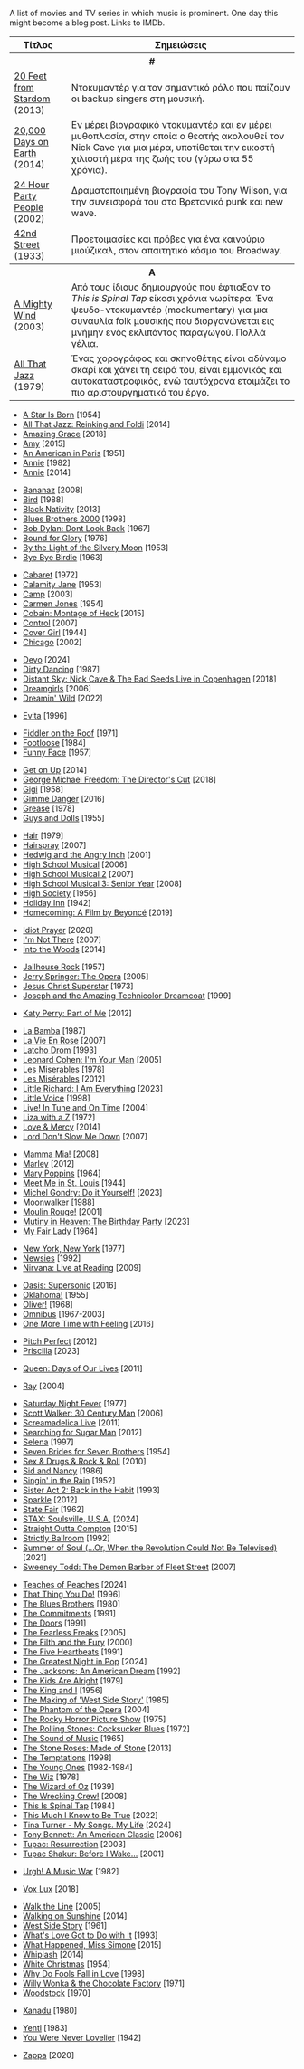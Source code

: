 A list of movies and TV series in which music is prominent. One day this might become a blog post. Links to IMDb.

<table>
  <thead>
    <tr>
      <th>Τίτλος</th>
      <th>Σημειώσεις</th>
    </tr>
  </thead>
  <tbody>
    <!-- # -->
    <tr><th colspan="2" style="text-align: center">#</th></tr>
    <tr>
      <td>
        <a href="https://www.imdb.com/title/tt2396566/">20 Feet from Stardom</a> (2013)
      </td>
      <td>Ντοκυμαντέρ για τον σημαντικό ρόλο που παίζουν οι backup singers στη μουσική.</td>
    </tr>
    <tr>
      <td>
        <a href="https://www.imdb.com/title/tt2920540/">20,000 Days on Earth</a> (2014)
      </td>
      <td>
        Εν μέρει βιογραφικό ντοκυμαντέρ και εν μέρει μυθοπλασία, στην οποία ο θεατής ακολουθεί τον Nick Cave για μια
        μέρα, υποτίθεται την εικοστή χιλιοστή μέρα της ζωής του (γύρω στα 55 χρόνια).
      </td>
    </tr>
    <tr>
      <td>
        <a href="https://www.imdb.com/title/tt0274309/">24 Hour Party People</a> (2002)
      </td>
      <td>
        Δραματοποιημένη βιογραφία του Tony Wilson, για την συνεισφορά του στο Βρετανικό punk και new wave.
      </td>
    </tr>
    <tr>
      <td>
        <a href="https://www.imdb.com/title/tt0024034/">42nd Street</a> (1933)
      </td>
      <td>Προετοιμασίες και πρόβες για ένα καινούριο μιούζικαλ, στον απαιτητικό κόσμο του Broadway.</td>
    </tr>
    <!-- A -->
    <tr><th colspan="2" style="text-align: center">A</th></tr>
    <tr>
      <td>
        <a href="https://www.imdb.com/title/tt0310281/">A Mighty Wind</a> (2003)
      </td>
      <td>
        Από τους ίδιους δημιουργούς που έφτιαξαν το <i>This is Spinal Tap</i> είκοσι χρόνια νωρίτερα. Ένα
        ψευδο-ντοκυμαντέρ (mockumentary) για μια συναυλία folk μουσικής που διοργανώνεται εις μνήμην ενός εκλιπόντος
        παραγωγού. Πολλά γέλια.
      </td>
    </tr>
    <tr>
      <td>
        <a href="https://www.imdb.com/title/tt0078754/">All That Jazz</a> (1979)
      </td>
      <td>
        Ένας χορογράφος και σκηνοθέτης είναι αδύναμο σκαρί και χάνει τη σειρά του, είναι εμμονικός και
        αυτοκαταστροφικός, ενώ ταυτόχρονα ετοιμάζει το πιο αριστουργηματικό του έργο.
      </td>
    </tr>
  </tbody>
</table>

<!-- # -->

<!-- A -->
* [A Star Is Born](https://www.imdb.com/title/tt0047522/) [1954]
* [All That Jazz: Reinking and Foldi](https://www.imdb.com/title/tt6240610/) [2014]
* [Amazing Grace](https://www.imdb.com/title/tt4935462/) [2018]
* [Amy](https://www.imdb.com/title/tt2870648/) [2015]
* [An American in Paris](https://www.imdb.com/title/tt0043278/) [1951]
* [Annie](https://www.imdb.com/title/tt0083564/) [1982]
* [Annie](https://www.imdb.com/title/tt1823664/) [2014]

<!-- B -->
* [Bananaz](https://www.imdb.com/title/tt1168773/) [2008]
* [Bird](https://www.imdb.com/title/tt0094747/) [1988]
* [Black Nativity](https://www.imdb.com/title/tt1425922/) [2013]
* [Blues Brothers 2000](https://www.imdb.com/title/tt0118747/) [1998]
* [Bob Dylan: Dont Look Back](https://www.imdb.com/title/tt0061589/) [1967]
* [Bound for Glory](https://www.imdb.com/title/tt0074235/) [1976]
* [By the Light of the Silvery Moon](https://www.imdb.com/title/tt0045586/) [1953]
* [Bye Bye Birdie](https://www.imdb.com/title/tt0056891/) [1963]

<!-- C -->
* [Cabaret](https://www.imdb.com/title/tt0068327/) [1972]
* [Calamity Jane](https://www.imdb.com/title/tt0045591/) [1953]
* [Camp](https://www.imdb.com/title/tt0342167/) [2003]
* [Carmen Jones](https://www.imdb.com/title/tt0046828/) [1954]
* [Cobain: Montage of Heck](https://www.imdb.com/title/tt4229236/) [2015]
* [Control](https://www.imdb.com/title/tt0421082/) [2007]
* [Cover Girl](https://www.imdb.com/title/tt0035583/) [1944]
* [Chicago](https://www.imdb.com/title/tt0299658/) [2002]

<!-- D -->
* [Devo](https://www.imdb.com/title/tt27210519/) [2024]
* [Dirty Dancing](https://www.imdb.com/title/tt0092890/) [1987]
* [Distant Sky: Nick Cave & The Bad Seeds Live in Copenhagen](https://www.imdb.com/title/tt8217244/) [2018]
* [Dreamgirls](https://www.imdb.com/title/tt0443489/) [2006]
* [Dreamin' Wild](https://www.imdb.com/title/tt10245106/) [2022]

<!-- E -->
* [Evita](https://www.imdb.com/title/tt0116250/) [1996]

<!-- F -->
* [Fiddler on the Roof](https://www.imdb.com/title/tt0067093/) [1971]
* [Footloose](https://www.imdb.com/title/tt0087277/) [1984]
* [Funny Face](https://www.imdb.com/title/tt0050419/) [1957]

<!-- G -->
* [Get on Up](https://www.imdb.com/title/tt2473602/) [2014]
* [George Michael Freedom: The Director's Cut](https://www.imdb.com/title/tt8000146/) [2018]
* [Gigi](https://www.imdb.com/title/tt0051658/) [1958]
* [Gimme Danger](https://www.imdb.com/title/tt1714917/) [2016]
* [Grease](https://www.imdb.com/title/tt0077631/) [1978]
* [Guys and Dolls](https://www.imdb.com/title/tt0048140/) [1955]

<!-- H -->
* [Hair](https://www.imdb.com/title/tt0079261/) [1979]
* [Hairspray](https://www.imdb.com/title/tt0427327/) [2007]
* [Hedwig and the Angry Inch](https://www.imdb.com/title/tt0248845/) [2001]
* [High School Musical](https://www.imdb.com/title/tt0475293/) [2006]
* [High School Musical 2](https://www.imdb.com/title/tt0810900/) [2007]
* [High School Musical 3: Senior Year](https://www.imdb.com/title/tt0962726/) [2008]
* [High Society](https://www.imdb.com/title/tt0049314/) [1956]
* [Holiday Inn](https://www.imdb.com/title/tt0034862/) [1942]
* [Homecoming: A Film by Beyoncé](https://www.imdb.com/title/tt10147546/) [2019]

<!-- I -->
* [Idiot Prayer](https://www.imdb.com/title/tt12721126/) [2020]
* [I'm Not There](https://www.imdb.com/title/tt0368794/) [2007]
* [Into the Woods](https://www.imdb.com/title/tt2180411/) [2014]

<!-- J -->
* [Jailhouse Rock](https://www.imdb.com/title/tt0050556/) [1957]
* [Jerry Springer: The Opera](https://www.imdb.com/title/tt0441324/) [2005]
* [Jesus Christ Superstar](https://www.imdb.com/title/tt0070239/) [1973]
* [Joseph and the Amazing Technicolor Dreamcoat](https://www.imdb.com/title/tt0175790/) [1999]

<!-- K -->
* [Katy Perry: Part of Me](https://www.imdb.com/title/tt2215719/) [2012]

<!-- L -->
* [La Bamba](https://www.imdb.com/title/tt0093378/) [1987]
* [La Vie En Rose](https://www.imdb.com/title/tt0450188/) [2007]
* [Latcho Drom](https://www.imdb.com/title/tt0107376/) [1993]
* [Leonard Cohen: I'm Your Man](https://www.imdb.com/title/tt0478197/) [2005]
* [Les Miserables](https://www.imdb.com/title/tt0077936/) [1978]
* [Les Misérables](https://www.imdb.com/title/tt1707386/) [2012]
* [Little Richard: I Am Everything](https://www.imdb.com/title/tt13885492/) [2023]
* [Little Voice](https://www.imdb.com/title/tt0147004/) [1998]
* [Live! In Tune and On Time](https://www.imdb.com/title/tt11286478/) [2004]
* [Liza with a Z](https://www.imdb.com/title/tt0256153/) [1972]
* [Love & Mercy](https://www.imdb.com/title/tt0903657/) [2014]
* [Lord Don't Slow Me Down](https://www.imdb.com/title/tt1167522/) [2007]

<!-- M -->
* [Mamma Mia!](https://www.imdb.com/title/tt0795421/) [2008]
* [Marley](https://www.imdb.com/title/tt1183919/) [2012]
* [Mary Poppins](https://www.imdb.com/title/tt0058331/) [1964]
* [Meet Me in St. Louis](https://www.imdb.com/title/tt0037059/) [1944]
* [Michel Gondry: Do it Yourself!](https://www.imdb.com/title/tt26768067/) [2023]
* [Moonwalker](https://www.imdb.com/title/tt0095655/) [1988]
* [Moulin Rouge!](https://www.imdb.com/title/tt0203009/) [2001]
* [Mutiny in Heaven: The Birthday Party](https://www.imdb.com/title/tt28452303/) [2023]
* [My Fair Lady](https://www.imdb.com/title/tt0058385/) [1964]

<!-- N -->
* [New York, New York](https://www.imdb.com/title/tt0076451/) [1977]
* [Newsies](https://www.imdb.com/title/tt0104990/) [1992]
* [Nirvana: Live at Reading](https://www.imdb.com/title/tt3189338/) [2009]

<!-- O -->
* [Oasis: Supersonic](https://www.imdb.com/title/tt5213534/) [2016]
* [Oklahoma!](https://www.imdb.com/title/tt0048445/) [1955]
* [Oliver!](https://www.imdb.com/title/tt0063385/) [1968]
* [Omnibus](https://www.imdb.com/title/tt0200358/) [1967-2003]
* [One More Time with Feeling](https://www.imdb.com/title/tt5777628/) [2016]

<!-- P -->
* [Pitch Perfect](https://www.imdb.com/title/tt1981677/) [2012]
* [Priscilla](https://www.imdb.com/title/tt22041854/) [2023]

<!-- Q -->
* [Queen: Days of Our Lives](https://www.imdb.com/title/tt1977894/) [2011]

<!-- R -->
* [Ray](https://www.imdb.com/title/tt0350258/) [2004]

<!-- S -->
* [Saturday Night Fever](https://www.imdb.com/title/tt0076666/) [1977]
* [Scott Walker: 30 Century Man](https://www.imdb.com/title/tt0486541/) [2006]
* [Screamadelica Live](https://www.imdb.com/title/tt2285677/) [2011]
* [Searching for Sugar Man](https://www.imdb.com/title/tt2125608/) [2012]
* [Selena](https://www.imdb.com/title/tt0120094/) [1997]
* [Seven Brides for Seven Brothers](https://www.imdb.com/title/tt0047472/) [1954]
* [Sex & Drugs & Rock & Roll](https://www.imdb.com/title/tt1393020/) [2010]
* [Sid and Nancy](https://www.imdb.com/title/tt0091954/) [1986]
* [Singin' in the Rain](https://www.imdb.com/title/tt0045152/) [1952]
* [Sister Act 2: Back in the Habit](https://www.imdb.com/title/tt0108147/) [1993]
* [Sparkle](https://www.imdb.com/title/tt1876451/) [2012]
* [State Fair](https://www.imdb.com/title/tt0056526/) [1962]
* [STAX: Soulsville, U.S.A.](https://www.imdb.com/title/tt19891206/) [2024]
* [Straight Outta Compton](https://www.imdb.com/title/tt1398426/) [2015]
* [Strictly Ballroom](https://www.imdb.com/title/tt0105488/) [1992]
* [Summer of Soul (...Or, When the Revolution Could Not Be Televised)](https://www.imdb.com/title/tt11422728/) [2021]
* [Sweeney Todd: The Demon Barber of Fleet Street](https://www.imdb.com/title/tt0408236/) [2007]

<!-- T -->
* [Teaches of Peaches](https://www.imdb.com/title/tt30953834/) [2024]
* [That Thing You Do!](https://www.imdb.com/title/tt0117887/) [1996]
* [The Blues Brothers](https://www.imdb.com/title/tt0080455/) [1980]
* [The Commitments](https://www.imdb.com/title/tt0101605/) [1991]
* [The Doors](https://www.imdb.com/title/tt0101761/) [1991]
* [The Fearless Freaks](https://www.imdb.com/title/tt0441758/) [2005]
* [The Filth and the Fury](https://www.imdb.com/title/tt0236216/) [2000]
* [The Five Heartbeats](https://www.imdb.com/title/tt0101891/) [1991]
* [The Greatest Night in Pop](https://www.imdb.com/title/tt30796448/) [2024]
* [The Jacksons: An American Dream](https://www.imdb.com/title/tt0104541/) [1992]
* [The Kids Are Alright](https://www.imdb.com/title/tt0079400/) [1979]
* [The King and I](https://www.imdb.com/title/tt0049408/) [1956]
* [The Making of 'West Side Story'](https://www.imdb.com/title/tt0308495/) [1985]
* [The Phantom of the Opera](https://www.imdb.com/title/tt0293508/) [2004]
* [The Rocky Horror Picture Show](https://www.imdb.com/title/tt0073629/) [1975]
* [The Rolling Stones: Cocksucker Blues](https://www.imdb.com/title/tt0068389/) [1972]
* [The Sound of Music](https://www.imdb.com/title/tt0059742/) [1965]
* [The Stone Roses: Made of Stone](https://www.imdb.com/title/tt2126403/) [2013]
* [The Temptations](https://www.imdb.com/title/tt0164292/) [1998]
* [The Young Ones](https://www.imdb.com/title/tt0083505/) [1982-1984]
* [The Wiz](https://www.imdb.com/title/tt0078504/) [1978]
* [The Wizard of Oz](https://www.imdb.com/title/tt0032138/) [1939]
* [The Wrecking Crew!](https://www.imdb.com/title/tt1185418/) [2008]
* [This Is Spinal Tap](https://www.imdb.com/title/tt0088258/) [1984]
* [This Much I Know to Be True](https://www.imdb.com/title/tt15721828/) [2022]
* [Tina Turner - My Songs. My Life](https://www.imdb.com/title/tt33045349/) [2024]
* [Tony Bennett: An American Classic](https://www.imdb.com/title/tt0830682/) [2006]
* [Tupac: Resurrection](https://www.imdb.com/title/tt0343121/) [2003]
* [Tupac Shakur: Before I Wake...](https://www.imdb.com/title/tt0290142/) [2001]

<!-- U -->
* [Urgh! A Music War](https://www.imdb.com/title/tt0138902/) [1982]

<!-- V -->
* [Vox Lux](https://www.imdb.com/title/tt5960374/) [2018]

<!-- W -->
* [Walk the Line](https://www.imdb.com/title/tt0358273/) [2005]
* [Walking on Sunshine](https://www.imdb.com/title/tt2107861/) [2014]
* [West Side Story](https://www.imdb.com/title/tt0055614/) [1961]
* [What's Love Got to Do with It](https://www.imdb.com/title/tt0108551/) [1993]
* [What Happened, Miss Simone](https://www.imdb.com/title/tt4284010/) [2015]
* [Whiplash](https://www.imdb.com/title/tt2582802/) [2014]
* [White Christmas](https://www.imdb.com/title/tt0047673/) [1954]
* [Why Do Fools Fall in Love](https://www.imdb.com/title/tt0123324/) [1998]
* [Willy Wonka & the Chocolate Factory](https://www.imdb.com/title/tt0067992/) [1971]
* [Woodstock](https://www.imdb.com/title/tt0066580/) [1970]

<!-- X -->
* [Xanadu](https://www.imdb.com/title/tt0081777/) [1980]

<!-- Y -->
* [Yentl](https://www.imdb.com/title/tt0086619/) [1983]
* [You Were Never Lovelier](https://www.imdb.com/title/tt0035583/) [1942]

<!-- Z -->
* [Zappa](https://www.imdb.com/title/tt4881578/) [2020]

<!-- Meta

* https://www.imdb.com/search/title/?genres=music&explore=genres&title_type=feature
* https://www.reddit.com/r/MovieSuggestions/comments/166okmt/films_about_music/
* https://www.reddit.com/r/movies/comments/11dka88/what_is_your_favorite_movie_about_music_or/
* https://www.reddit.com/r/movies/comments/qpmxod/what_is_the_best_movie_about_music_not_including/
* https://www.reddit.com/r/MovieSuggestions/comments/1bes14b/looking_for_movies_about_a_musicians/
* https://www.reddit.com/r/movies/comments/hx4vgr/anyone_got_any_good_movies_about_music/
* https://editorial.rottentomatoes.com/guide/best-musical-movies-of-all-time/
* https://www.cinemablend.com/movies/best-music-movies-of-all-time-ranked
* https://www.rollingstone.com/tv-movies/tv-movie-lists/30-best-music-biopics-of-all-time-78623/
* https://www.metacritic.com/browse/movie/all/music/
* https://www.commonsensemedia.org/lists/movies-about-musicians
* https://pirate.com/en/blog/news/best-music-films/

-->